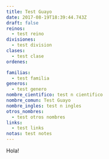 ```yaml
---
title: Test Guayo
date: 2017-08-19T18:39:44.743Z
draft: false
reinos:
  - test reino
divisiones:
  - test division
clases:
  - test clase
ordenes:

familias:
  - test familia
generos:
  - test genero
nombre_cientifico: test n cientifico
nombre_comun: Test Guayo
nombre_ingles: test n ingles
otros_nombres:
  - test otros nombres
links:
  - test links
notas: test notes
---
```

Hola!
